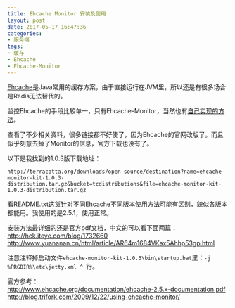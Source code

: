 ```yaml
---
title: Ehcache Monitor 安装及使用
layout: post
date: 2017-05-17 16:47:36
categories:
- 服务端
tags:
- 缓存
- Ehcache
- Ehcache-Monitor
---
```


[Ehcache](http://www.ehcache.org/)是Java常用的缓存方案，由于直接运行在JVM里，所以还是有很多场合是Redis无法替代的。

监控Ehcache的手段比较单一，只有Ehcache-Monitor，当然也有[自己实现的方法](http://blog.csdn.net/wiker_yong/article/details/52068420)。

查看了不少相关资料，很多链接都不好使了，因为Ehcache的官网改版了。而且似乎刻意去掉了Monitor的信息，官方下载也没有了。

以下是我找到的1.0.3版下载地址：
```
http://terracotta.org/downloads/open-source/destination?name=ehcache-monitor-kit-1.0.3-distribution.tar.gz&bucket=tcdistributions&file=ehcache-monitor-kit-1.0.3-distribution.tar.gz
```
看README.txt这货针对不同Ehcache不同版本使用方法可能有区别，貌似各版本都能用。我使用的是2.5.1，使用正常。

安装方法最详细的还是官方pdf文档，中文的可以看下面两篇：
http://hck.iteye.com/blog/1732660 
http://www.yuananan.cn/html/article/AR64m1684VKax5Ahhp53gp.html

注意注释掉启动文件`ehcache-monitor-kit-1.0.3\bin\startup.bat`里：`-j %PRGDIR%\etc\jetty.xml ^ `行。


官方参考：   
http://www.ehcache.org/documentation/ehcache-2.5.x-documentation.pdf   
http://blog.trifork.com/2009/12/22/using-ehcache-monitor/  






